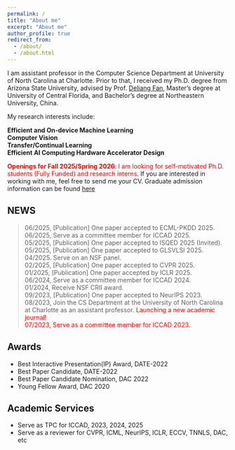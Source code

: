 ```yaml
---
permalink: /
title: "About me"
excerpt: "About me"
author_profile: true
redirect_from: 
  - /about/
  - /about.html
---
```


I am assistant professor in the Computer Science Department at University of North Carolina at Charlotte. Prior to that, I received my Ph.D. degree from Arizona State University, advised by Prof. [Deliang Fan](https://www.ece.jhu.edu/dfan/), Master’s degree at University of Central Florida, and Bachelor’s degree at Northeastern University, China.

My research interests include: 

  **Efficient and On-device Machine Learning** \
  **Computer Vision** \
  **Transfer/Continual Learning** \
  **Efficient AI Computing Hardware Accelerator Design** 

<span style="color: red;">**Openings for Fall 2025/Spring 2026**: I am looking for self-motivated Ph.D. students (Fully Funded) and research interns. </span> If you are interested in working with me, feel free to send me your CV. Graduate admission information can be found [here](https://cci.charlotte.edu/departments/department-of-computer-science/academics/ph-d-in-computing-and-information-systems-cs-track/admissions-2/)

## NEWS

>06/2025, [Publication] One paper accepted to ECML-PKDD 2025.  
>06/2025, Serve as a committee member for ICCAD 2025.  
>05/2025, [Publication] One paper accepted to ISQED 2025 (Invited).  
>05/2025, [Publication] One paper accepted to GLSVLSI 2025.  
>04/2025. Serve on an NSF panel.  
>02/2025, [Publication] One paper accepted to CVPR 2025.  
>01/2025, [Publication] One paper accepted by ICLR 2025.  
>06/2024, Serve as a committee member for ICCAD 2024.  
>01/2024, Receive NSF CRII award.   
>09/2023, [Publication] One paper accepted to NeurIPS 2023.  
>08/2023, Join the CS Department at the University of North Carolina at Charlotte as an assistant professor. <span style="color: red;">Launching a new academic journal!  
>07/2023, Serve as a committee member for ICCAD 2023.    

## Awards
  * Best Interactive Presentation(IP) Award, DATE-2022
  * Best Paper Candidate, DATE-2022
  * Best Paper Candidate Nomination, DAC 2022
  * Young Fellow Award, DAC 2020

## Academic Services
  * Serve as TPC for ICCAD, 2023, 2024, 2025
  * Serve as a reviewer for CVPR, ICML, NeurIPS, ICLR, ECCV, TNNLS, DAC, etc
